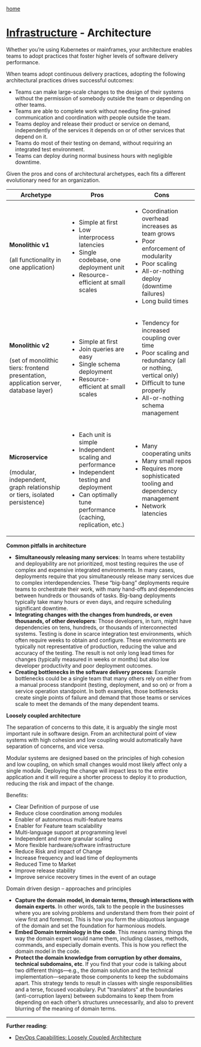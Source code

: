 [home](../README.md)
# [Infrastructure](README.md) - Architecture


Whether you’re using Kubernetes or mainframes, your architecture enables teams to adopt practices that foster higher levels of software delivery performance.

When teams adopt continuous delivery practices, adopting the following architectural practices drives successful outcomes:

* Teams can make large-scale changes to the design of their systems without the permission of somebody outside the team or depending on other teams.
* Teams are able to complete work without needing fine-grained communication and coordination with people outside the team.
* Teams deploy and release their product or service on demand, independently of the services it depends on or of other services that depend on it.
* Teams do most of their testing on demand, without requiring an integrated test environment.
* Teams can deploy during normal business hours with negligible downtime.


Given the pros and cons of architectural archetypes, each fits a different evolutionary need for an organization.

| Archetype | Pros | Cons |
|---|---|---|
| **Monolithic v1**<br><br>(all functionality in one application) | <ul><li>Simple at first</li><li>Low interprocess latencies</li><li>Single codebase, one deployment unit</li><li>Resource-efficient at small scales</li></ul> | <ul><li>Coordination overhead increases as team grows</li><li>Poor enforcement of modularity</li><li>Poor scaling</li><li>All-or-nothing deploy (downtime failures)</li><li>Long build times</li></ul> |
| **Monolithic v2**<br><br>(set of monolithic tiers: frontend presentation, application server, database layer) | <ul><li>Simple at first</li><li>Join queries are easy</li><li>Single schema deployment</li><li>Resource-efficient at small scales</li></ul> | <ul><li>Tendency for increased coupling over time</li><li>Poor scaling and redundancy (all or nothing, vertical only)</li><li>Difficult to tune properly</li><li>All-or-nothing schema management</li></ul> |
| **Microservice**<br><br>(modular, independent, graph relationship or tiers, isolated persistence) | <ul><li>Each unit is simple</li><li>Independent scaling and performance</li><li>Independent testing and deployment</li><li>Can optimally tune performance (caching, replication, etc.)</li></ul> | <ul><li>Many cooperating units</li><li>Many small repos</li><li>Requires more sophisticated tooling and dependency management</li><li>Network latencies</li></ul> |


**Common pitfalls in architecture**

* **Simultaneously releasing many services**: In teams where testability and deployability are not prioritized, most testing requires the use of complex and expensive integrated environments. In many cases, deployments require that you simultaneously release many services due to complex interdependencies. These “big-bang” deployments require teams to orchestrate their work, with many hand-offs and dependencies between hundreds or thousands of tasks. Big-bang deployments typically take many hours or even days, and require scheduling significant downtime.
* **Integrating changes with the changes from hundreds, or even thousands, of other developers**: Those developers, in turn, might have dependencies on tens, hundreds, or thousands of interconnected systems. Testing is done in scarce integration test environments, which often require weeks to obtain and configure. These environments are typically not representative of production, reducing the value and accuracy of the testing. The result is not only long lead times for changes (typically measured in weeks or months) but also low developer productivity and poor deployment outcomes.
* **Creating bottlenecks in the software delivery process**: Example bottlenecks could be a single team that many others rely on either from a manual process standpoint (testing, deployment, and so on) or from a service operation standpoint. In both examples, those bottlenecks create single points of failure and demand that those teams or services scale to meet the demands of the many dependent teams.


**Loosely coupled architecture**

The separation of concerns to this date, it is arguably the single most important rule in software design. From an architectural point of view systems with high cohesion and low coupling would automatically have separation of concerns, and vice versa.

Modular systems are designed based on the principles of high cohesion and low coupling, on which small changes would most likely affect only a single module. Deploying the change will impact less to the entire application and it will require a shorter process to deploy it to production, reducing the risk and impact of the change.


Benefits:

* Clear Definition of purpose of use
* Reduce close coordination among modules
* Enabler of autonomous multi-feature teams
* Enabler for Feature team scalability
* Multi-language support at programming level
* Independent and more granular scaling
* More flexible hardware/software infrastructure
* Reduce Risk and impact of Change
* Increase frequency and lead time of deployments
* Reduced Time to Market
* Improve release stability
* Improve service recovery times in the event of an outage


Domain driven design – approaches and principles

* **Capture the domain model, in domain terms, through interactions with domain experts**. In other words, talk to the people in the businesses where you are solving problems and understand them from their point of view first and foremost. This is how you form the ubiquotous language of the domain and set the foundation for harmonious models.
* **Embed Domain terminology in the code**. This means naming things the way the domain expert would name them, including classes, methods, commands, and especially domain events. This is how you reflect the domain model in the code.
* **Protect the domain knowledge from corruption by other domains, technical subdomains, etc**. If you find that your code is talking about two different things—e.g., the domain solution and the technical implementation—separate those components to keep the subdomains apart. This strategy tends to result in classes with single responsibilities and a terse, focused vocabulary. Put "translators" at the boundaries (anti-corruption layers) between subdomains to keep them from depending on each other’s structures unnecessarily, and also to prevent blurring of the meaning of domain terms.


---
**Further reading**:
* [DevOps Capabilities: Loosely Coupled Architecture](https://dora.dev/devops-capabilities/technical/loosely-coupled-architecture/)
